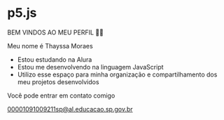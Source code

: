 # p5.js
BEM VINDOS AO MEU PERFIL 💙💙

Meu nome é Thayssa Moraes

- Estou estudando na Alura
- Estou me desenvolvendo na linguagem JavaScript
- Utilizo esse espaço para minha organização e compartilhamento dos meu projetos desenvolvidos

Você pode entrar em contato comigo

00001091009211sp@al.educacao.sp.gov.br
